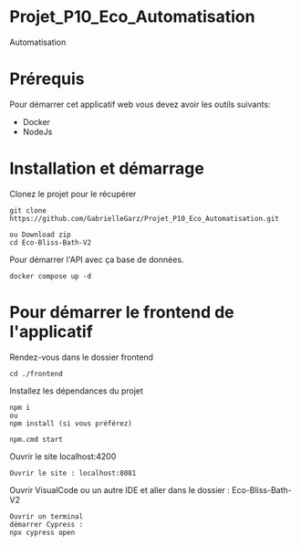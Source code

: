 # Projet_P10_Eco_Automatisation
Automatisation

# Prérequis
Pour démarrer cet applicatif web vous devez avoir les outils suivants:
- Docker
- NodeJs

# Installation et démarrage
Clonez le projet pour le récupérer
``` 
git clone https://github.com/GabrielleGarz/Projet_P10_Eco_Automatisation.git

ou Download zip
cd Eco-Bliss-Bath-V2
```
Pour démarrer l'API avec ça base de données.
```
docker compose up -d
```
# Pour démarrer le frontend de l'applicatif
Rendez-vous dans le dossier frontend
```
cd ./frontend
```
Installez les dépendances du projet
```
npm i
ou
npm install (si vous préférez)

npm.cmd start
```

Ouvrir le site localhost:4200
```
Ouvrir le site : localhost:8081
```
Ouvrir VisualCode ou un autre IDE et aller dans le dossier : Eco-Bliss-Bath-V2
```
Ouvrir un terminal 
démarrer Cypress : 
npx cypress open
```

